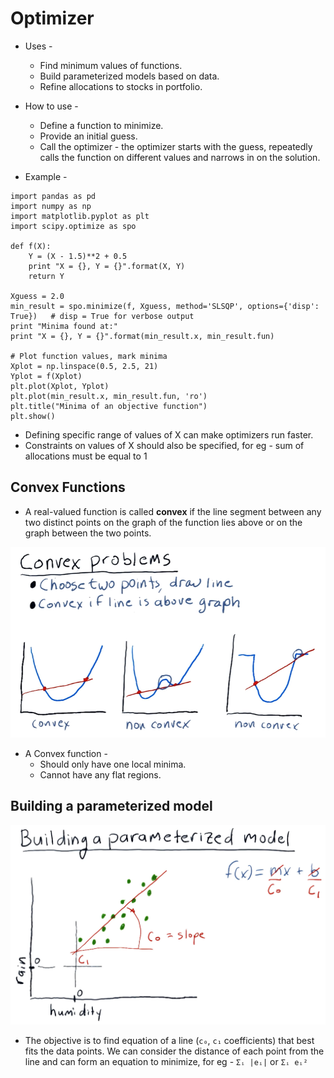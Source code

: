 # Optimizer

- Uses -
    - Find minimum values of functions.
    - Build parameterized models based on data.
    - Refine allocations to stocks in portfolio.

- How to use -
    - Define a function to minimize.
    - Provide an initial guess.
    - Call the optimizer - the optimizer starts with the guess, repeatedly calls the function on different values and narrows in on the solution.

- Example -
```
import pandas as pd
import numpy as np
import matplotlib.pyplot as plt
import scipy.optimize as spo

def f(X):
    Y = (X - 1.5)**2 + 0.5
    print "X = {}, Y = {}".format(X, Y)
    return Y

Xguess = 2.0
min_result = spo.minimize(f, Xguess, method='SLSQP', options={'disp': True})   # disp = True for verbose output
print "Minima found at:"
print "X = {}, Y = {}".format(min_result.x, min_result.fun)

# Plot function values, mark minima
Xplot = np.linspace(0.5, 2.5, 21)
Yplot = f(Xplot)
plt.plot(Xplot, Yplot)
plt.plot(min_result.x, min_result.fun, 'ro')
plt.title("Minima of an objective function")
plt.show()
```

- Defining specific range of values of X can make optimizers run faster.
- Constraints on values of X should also be specified, for eg - sum of allocations must be equal to 1

## Convex Functions

- A real-valued function is called **convex** if the line segment between any two distinct points on the graph of the function lies above or on the graph between the two points.

![Convex Problems](assets/convex_problems.png)

- A Convex function -
    - Should only have one local minima.
    - Cannot have any flat regions.

## Building a parameterized model

![Building a parameterized model](assets/parameterized_model.png)

- The objective is to find equation of a line (`c₀`, `c₁` coefficients) that best fits the data points. We can consider the distance of each point from the line and can form an equation to minimize, for eg - `Σᵢ |eᵢ|` or `Σᵢ eᵢ²`




